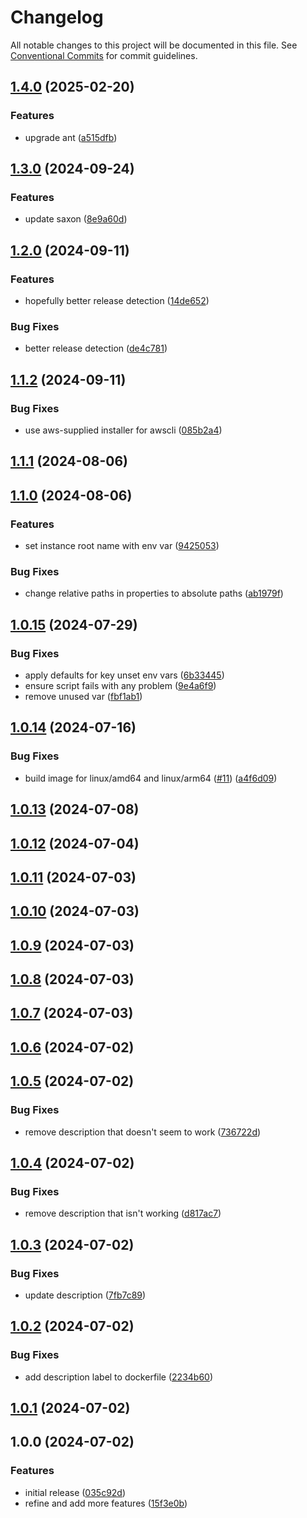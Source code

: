 # Changelog

All notable changes to this project will be documented in this file. See
[Conventional Commits](https://conventionalcommits.org) for commit guidelines.

## [1.4.0](https://github.com/cambridge-collection/xslt-transformation-engine/compare/v1.3.0...v1.4.0) (2025-02-20)


### Features

* upgrade ant ([a515dfb](https://github.com/cambridge-collection/xslt-transformation-engine/commit/a515dfbe541eaa76445941eff75946353d935b84))

## [1.3.0](https://github.com/cambridge-collection/xslt-transformation-engine/compare/v1.2.0...v1.3.0) (2024-09-24)


### Features

* update saxon ([8e9a60d](https://github.com/cambridge-collection/xslt-transformation-engine/commit/8e9a60dd5e058fdfd07c673b9fcf622fa9b1fbe2))

## [1.2.0](https://github.com/cambridge-collection/xslt-transformation-engine/compare/v1.1.2...v1.2.0) (2024-09-11)


### Features

* hopefully better release detection ([14de652](https://github.com/cambridge-collection/xslt-transformation-engine/commit/14de652a8e912942249d135fdc4797c01250b88d))


### Bug Fixes

* better release detection ([de4c781](https://github.com/cambridge-collection/xslt-transformation-engine/commit/de4c781f7b6f9ed22da98d0723bc9242b39e7c67))

## [1.1.2](https://github.com/cambridge-collection/xslt-transformation-engine/compare/v1.1.1...v1.1.2) (2024-09-11)


### Bug Fixes

* use aws-supplied installer for awscli ([085b2a4](https://github.com/cambridge-collection/xslt-transformation-engine/commit/085b2a4b6db273deb7f946e0fa2bee534bf54efb))

## [1.1.1](https://github.com/cambridge-collection/xslt-transformation-engine/compare/v1.1.0...v1.1.1) (2024-08-06)

## [1.1.0](https://github.com/cambridge-collection/xslt-transformation-engine/compare/v1.0.15...v1.1.0) (2024-08-06)


### Features

* set instance root name with env var ([9425053](https://github.com/cambridge-collection/xslt-transformation-engine/commit/942505315326fc7376148d64f81e8ae9efe47ddd))


### Bug Fixes

* change relative paths in properties to absolute paths ([ab1979f](https://github.com/cambridge-collection/xslt-transformation-engine/commit/ab1979f4f273f62a83307f96cc1ae88f2498e0a2))

## [1.0.15](https://github.com/cambridge-collection/xslt-transformation-engine/compare/v1.0.14...v1.0.15) (2024-07-29)


### Bug Fixes

* apply defaults for key unset env vars ([6b33445](https://github.com/cambridge-collection/xslt-transformation-engine/commit/6b33445cb18caabd29515cb5506a9a0f2801792b))
* ensure script fails with any problem ([9e4a6f9](https://github.com/cambridge-collection/xslt-transformation-engine/commit/9e4a6f9a784d2b2079201b535ed00ba9848548e7))
* remove unused var ([fbf1ab1](https://github.com/cambridge-collection/xslt-transformation-engine/commit/fbf1ab1d40b25fa8130f1e20fdd3adbcf86037fd))

## [1.0.14](https://github.com/cambridge-collection/xslt-transformation-engine/compare/v1.0.13...v1.0.14) (2024-07-16)


### Bug Fixes

* build image for linux/amd64 and linux/arm64 ([#11](https://github.com/cambridge-collection/xslt-transformation-engine/issues/11)) ([a4f6d09](https://github.com/cambridge-collection/xslt-transformation-engine/commit/a4f6d09e7d53999366cc4686224df7db3cfd616c))

## [1.0.13](https://github.com/cambridge-collection/xslt-transformation-engine/compare/v1.0.12...v1.0.13) (2024-07-08)

## [1.0.12](https://github.com/cambridge-collection/xslt-transformation-engine/compare/v1.0.11...v1.0.12) (2024-07-04)

## [1.0.11](https://github.com/cambridge-collection/xslt-transformation-engine/compare/v1.0.10...v1.0.11) (2024-07-03)

## [1.0.10](https://github.com/cambridge-collection/xslt-transformation-engine/compare/v1.0.9...v1.0.10) (2024-07-03)

## [1.0.9](https://github.com/cambridge-collection/xslt-transformation-engine/compare/v1.0.8...v1.0.9) (2024-07-03)

## [1.0.8](https://github.com/cambridge-collection/xslt-transformation-engine/compare/v1.0.7...v1.0.8) (2024-07-03)

## [1.0.7](https://github.com/cambridge-collection/xslt-transformation-engine/compare/v1.0.6...v1.0.7) (2024-07-03)

## [1.0.6](https://github.com/cambridge-collection/xslt-transformation-engine/compare/v1.0.5...v1.0.6) (2024-07-02)

## [1.0.5](https://github.com/cambridge-collection/xslt-transformation-engine/compare/v1.0.4...v1.0.5) (2024-07-02)


### Bug Fixes

* remove description that doesn't seem to work ([736722d](https://github.com/cambridge-collection/xslt-transformation-engine/commit/736722d646262a1ba31ad18f612fa55948bfe4d4))

## [1.0.4](https://github.com/cambridge-collection/xslt-transformation-engine/compare/v1.0.3...v1.0.4) (2024-07-02)


### Bug Fixes

* remove description that isn't working ([d817ac7](https://github.com/cambridge-collection/xslt-transformation-engine/commit/d817ac77588363210ac360c650049b8bfa4ddc5c))

## [1.0.3](https://github.com/cambridge-collection/xslt-transformation-engine/compare/v1.0.2...v1.0.3) (2024-07-02)


### Bug Fixes

* update description ([7fb7c89](https://github.com/cambridge-collection/xslt-transformation-engine/commit/7fb7c89221f735746a8a4ff4b920957163479075))

## [1.0.2](https://github.com/cambridge-collection/xslt-transformation-engine/compare/v1.0.1...v1.0.2) (2024-07-02)


### Bug Fixes

* add description label to dockerfile ([2234b60](https://github.com/cambridge-collection/xslt-transformation-engine/commit/2234b60db7d0e8bf409fab7ce69a28526de93104))

## [1.0.1](https://github.com/cambridge-collection/xslt-transformation-engine/compare/v1.0.0...v1.0.1) (2024-07-02)

## 1.0.0 (2024-07-02)


### Features

* initial release ([035c92d](https://github.com/cambridge-collection/xslt-transformation-engine/commit/035c92d33817559ab8952b65a4ddf5a86b3f2a95))
* refine and add more features ([15f3e0b](https://github.com/cambridge-collection/xslt-transformation-engine/commit/15f3e0be85878d536651b4f7d090212d33266d53))
